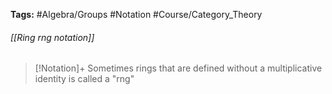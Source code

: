 **Tags:** #Algebra/Groups #Notation #Course/Category_Theory 
###### [[Ring rng notation]]
> [!Notation]+
> Sometimes rings that are defined without a multiplicative identity is called a "rng"
